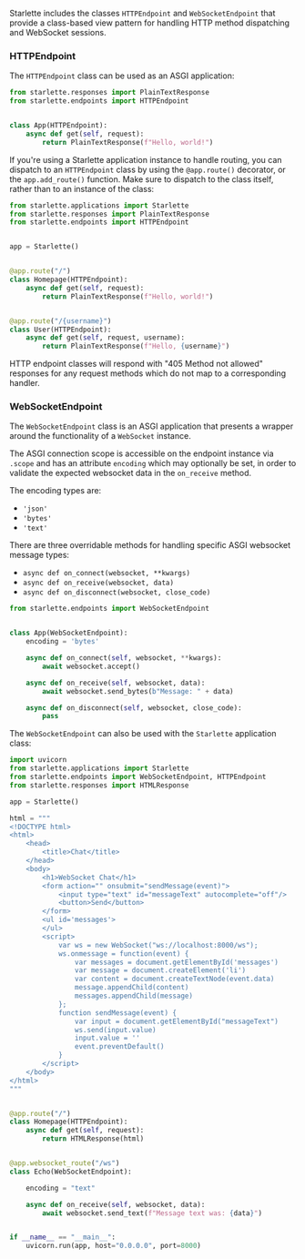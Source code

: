
Starlette includes the classes `HTTPEndpoint` and `WebSocketEndpoint` that provide a class-based view pattern for
handling HTTP method dispatching and WebSocket sessions.

### HTTPEndpoint

The `HTTPEndpoint` class can be used as an ASGI application:

```python
from starlette.responses import PlainTextResponse
from starlette.endpoints import HTTPEndpoint


class App(HTTPEndpoint):
    async def get(self, request):
        return PlainTextResponse(f"Hello, world!")
```

If you're using a Starlette application instance to handle routing, you can
dispatch to an `HTTPEndpoint` class by using the `@app.route()` decorator, or the
`app.add_route()` function. Make sure to dispatch to the class itself, rather
than to an instance of the class:

```python
from starlette.applications import Starlette
from starlette.responses import PlainTextResponse
from starlette.endpoints import HTTPEndpoint


app = Starlette()


@app.route("/")
class Homepage(HTTPEndpoint):
    async def get(self, request):
        return PlainTextResponse(f"Hello, world!")


@app.route("/{username}")
class User(HTTPEndpoint):
    async def get(self, request, username):
        return PlainTextResponse(f"Hello, {username}")
```

HTTP endpoint classes will respond with "405 Method not allowed" responses for any
request methods which do not map to a corresponding handler.

### WebSocketEndpoint

The `WebSocketEndpoint` class is an ASGI application that presents a wrapper around
the functionality of a `WebSocket` instance.

The ASGI connection scope is accessible on the endpoint instance via `.scope` and
has an attribute `encoding` which may optionally be set, in order to validate the expected websocket data in the `on_receive` method.

The encoding types are:

* `'json'`
* `'bytes'`
* `'text'`

There are three overridable methods for handling specific ASGI websocket message types:

* `async def on_connect(websocket, **kwargs)`
* `async def on_receive(websocket, data)`
* `async def on_disconnect(websocket, close_code)`

```python
from starlette.endpoints import WebSocketEndpoint


class App(WebSocketEndpoint):
    encoding = 'bytes'

    async def on_connect(self, websocket, **kwargs):
        await websocket.accept()

    async def on_receive(self, websocket, data):
        await websocket.send_bytes(b"Message: " + data)

    async def on_disconnect(self, websocket, close_code):
        pass
```

The `WebSocketEndpoint` can also be used with the `Starlette` application class:

```python
import uvicorn
from starlette.applications import Starlette
from starlette.endpoints import WebSocketEndpoint, HTTPEndpoint
from starlette.responses import HTMLResponse

app = Starlette()

html = """
<!DOCTYPE html>
<html>
    <head>
        <title>Chat</title>
    </head>
    <body>
        <h1>WebSocket Chat</h1>
        <form action="" onsubmit="sendMessage(event)">
            <input type="text" id="messageText" autocomplete="off"/>
            <button>Send</button>
        </form>
        <ul id='messages'>
        </ul>
        <script>
            var ws = new WebSocket("ws://localhost:8000/ws");
            ws.onmessage = function(event) {
                var messages = document.getElementById('messages')
                var message = document.createElement('li')
                var content = document.createTextNode(event.data)
                message.appendChild(content)
                messages.appendChild(message)
            };
            function sendMessage(event) {
                var input = document.getElementById("messageText")
                ws.send(input.value)
                input.value = ''
                event.preventDefault()
            }
        </script>
    </body>
</html>
"""


@app.route("/")
class Homepage(HTTPEndpoint):
    async def get(self, request):
        return HTMLResponse(html)


@app.websocket_route("/ws")
class Echo(WebSocketEndpoint):

    encoding = "text"

    async def on_receive(self, websocket, data):
        await websocket.send_text(f"Message text was: {data}")


if __name__ == "__main__":
    uvicorn.run(app, host="0.0.0.0", port=8000)
```
